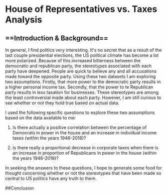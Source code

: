 # House of Representatives vs. Taxes Analysis


## ==Introduction & Background== 

In general, I find politics very interesting. It's no secret that as a result of the last couple presidential elections, the US political climate has become a lot more polarized. Because of this increased bitterness between the democratic and republican party, the stereotypes associated with each party have deepened. People are quick to believe any and all accusations made toward the opposite party. Using these two datasets I am exploring two assumptions. Firstly, that more power to the democratic party results in a higher personal income tax. Secondly, that the power to te Republican party results in less taxation for businesses. These stereotypes are among the least controversial made about each party. However, I am still curious to see whether or not they hold true based on actual data. 

I used the following specific questions to explore these two assumptions based on the data available to me: 
1. Is there actually a positive correlation between the percentage of Democrats in power in the house and an increase in individual income taxes (within the years 1946-2018)? 

2. Is there really a proportional decrease in corporate taxes when there is an increase in proportion of Republicans in power in the house (within the years 1946-2018)? 

In seeking the answers to these questions, I hope to generate some food for thought concerning whether or not the stereotypes that have been made so central to US politics have any truth to them. 



##Conclusion
